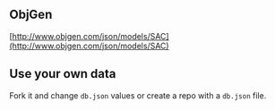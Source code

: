## ObjGen

[http://www.objgen.com/json/models/SAC](http://www.objgen.com/json/models/SAC)

## Use your own data

Fork it and change `db.json` values or create a repo with a `db.json` file.
